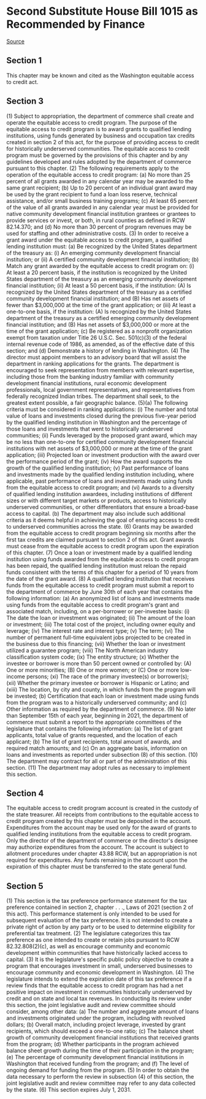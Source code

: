 # Second Substitute House Bill 1015 as Recommended by Finance

[Source](http://lawfilesext.leg.wa.gov/biennium/2021-22/Xml/Bills/House%20Bills/1015-S2.xml)
## Section 1
This chapter may be known and cited as the Washington equitable access to credit act.

## Section 3
(1) Subject to appropriation, the department of commerce shall create and operate the equitable access to credit program. The purpose of the equitable access to credit program is to award grants to qualified lending institutions, using funds generated by business and occupation tax credits created in section 2 of this act, for the purpose of providing access to credit for historically underserved communities. The equitable access to credit program must be governed by the provisions of this chapter and by any guidelines developed and rules adopted by the department of commerce pursuant to this chapter.
(2) The following requirements apply to the operation of the equitable access to credit program:
(a) No more than 25 percent of all grants awarded in any calendar year may be awarded to the same grant recipient;
(b) Up to 20 percent of an individual grant award may be used by the grant recipient to fund a loan loss reserve, technical assistance, and/or small business training programs;
(c) At least 65 percent of the value of all grants awarded in any calendar year must be provided for native community development financial institution grantees or grantees to provide services or invest, or both, in rural counties as defined in RCW 82.14.370; and
(d) No more than 30 percent of program revenues may be used for staffing and other administrative costs.
(3) In order to receive a grant award under the equitable access to credit program, a qualified lending institution must:
(a) Be recognized by the United States department of the treasury as:
(i) An emerging community development financial institution; or
(ii) A certified community development financial institution;
(b) Match any grant awarded by the equitable access to credit program on:
(i) At least a 20 percent basis, if the institution is recognized by the United States department of the treasury as an emerging community development financial institution;
(ii) At least a 50 percent basis, if the institution:
(A) Is recognized by the United States department of the treasury as a certified community development financial institution; and
(B) Has net assets of fewer than $3,000,000 at the time of the grant application; or
(iii) At least a one-to-one basis, if the institution:
(A) Is recognized by the United States department of the treasury as a certified emerging community development financial institution; and
(B) Has net assets of $3,000,000 or more at the time of the grant application;
(c) Be registered as a nonprofit organization exempt from taxation under Title 26 U.S.C. Sec. 501(c)(3) of the federal internal revenue code of 1986, as amended, as of the effective date of this section; and
(d) Demonstrate a history of lending in Washington.
(4) The director must appoint members to an advisory board that will assist the department in ranking applications for the grants. The department is encouraged to seek representation from members with relevant expertise, including those from the banking industry familiar with community development financial institutions, rural economic development professionals, local government representatives, and representatives from federally recognized Indian tribes. The department shall seek, to the greatest extent possible, a fair geographic balance.
(5)(a) The following criteria must be considered in ranking applications:
(i) The number and total value of loans and investments closed during the previous five-year period by the qualified lending institution in Washington and the percentage of those loans and investments that went to historically underserved communities;
(ii) Funds leveraged by the proposed grant award, which may be no less than one-to-one for certified community development financial institutions with net assets of $3,000,000 or more at the time of the grant application;
(iii) Projected loan or investment production with the award over the performance period of the grant;
(iv) How the award supports the growth of the qualified lending institution;
(v) Past performance of loans and investments made by the qualified lending institution including, where applicable, past performance of loans and investments made using funds from the equitable access to credit program; and
(vi) Awards to a diversity of qualified lending institution awardees, including institutions of different sizes or with different target markets or products, access to historically underserved communities, or other differentiators that ensure a broad-base access to capital.
(b) The department may also include such additional criteria as it deems helpful in achieving the goal of ensuring access to credit to underserved communities across the state.
(6) Grants may be awarded from the equitable access to credit program beginning six months after the first tax credits are claimed pursuant to section 2 of this act. Grant awards must cease from the equitable access to credit program upon the expiration of this chapter.
(7) Once a loan or investment made by a qualified lending institution using funds awarded from the equitable access to credit program has been repaid, the qualified lending institution must reloan the repaid funds consistent with the terms of this chapter for a period of 10 years from the date of the grant award.
(8) A qualified lending institution that receives funds from the equitable access to credit program must submit a report to the department of commerce by June 30th of each year that contains the following information:
(a) An anonymized list of loans and investments made using funds from the equitable access to credit program's grant and associated match, including, on a per-borrower or per-investee basis:
(i) The date the loan or investment was originated;
(ii) The amount of the loan or investment;
(iii) The total cost of the project, including owner equity and leverage;
(iv) The interest rate and interest type;
(v) The term;
(vi) The number of permanent full-time equivalent jobs projected to be created in the business due to this financing;
(vii) Whether the loan or investment utilized a guarantee program;
(viii) The North American industry classification system code;
(ix) The entity structure;
(x) Whether the investee or borrower is more than 50 percent owned or controlled by:
(A) One or more minorities;
(B) One or more women; or
(C) One or more low-income persons;
(xi) The race of the primary investee(s) or borrower(s);
(xii) Whether the primary investee or borrower is Hispanic or Latino; and
(xiii) The location, by city and county, in which funds from the program will be invested;
(b) Certification that each loan or investment made using funds from the program was to a historically underserved community; and
(c) Other information as required by the department of commerce.
(9) No later than September 15th of each year, beginning in 2021, the department of commerce must submit a report to the appropriate committees of the legislature that contains the following information:
(a) The list of grant applicants, total value of grants requested, and the location of each applicant;
(b) The list of grant recipients, total amount of awards, and required match amounts; and
(c) On an aggregate basis, information on loans and investments as reported under subsection (8) of this section.
(10) The department may contract for all or part of the administration of this section.
(11) The department may adopt rules as necessary to implement this section.

## Section 4
The equitable access to credit program account is created in the custody of the state treasurer. All receipts from contributions to the equitable access to credit program created by this chapter must be deposited in the account. Expenditures from the account may be used only for the award of grants to qualified lending institutions from the equitable access to credit program. Only the director of the department of commerce or the director's designee may authorize expenditures from the account. The account is subject to allotment procedures under chapter 43.88 RCW, but an appropriation is not required for expenditures. Any funds remaining in the account upon the expiration of this chapter must be transferred to the state general fund.

## Section 5
(1) This section is the tax preference performance statement for the tax preference contained in section 2, chapter . . ., Laws of 2021 (section 2 of this act). This performance statement is only intended to be used for subsequent evaluation of the tax preference. It is not intended to create a private right of action by any party or to be used to determine eligibility for preferential tax treatment.
(2) The legislature categorizes this tax preference as one intended to create or retain jobs pursuant to RCW 82.32.808(2)(c), as well as encourage community and economic development within communities that have historically lacked access to capital.
(3) It is the legislature's specific public policy objective to create a program that encourages investment in small, underserved businesses to encourage community and economic development in Washington.
(4) The legislature intends to extend the expiration date of this tax preference if a review finds that the equitable access to credit program has had a net positive impact on investment in communities historically underserved by credit and on state and local tax revenues. In conducting its review under this section, the joint legislative audit and review committee should consider, among other data:
(a) The number and aggregate amount of loans and investments originated under the program, including with revolved dollars;
(b) Overall match, including project leverage, invested by grant recipients, which should exceed a one-to-one ratio;
(c) The balance sheet growth of community development financial institutions that received grants from the program;
(d) Whether participants in the program achieved balance sheet growth during the time of their participation in the program;
(e) The percentage of community development financial institutions in Washington that received funding from the program; and
(f) The level of ongoing demand for funding from the program.
(5) In order to obtain the data necessary to perform the review in subsection (4) of this section, the joint legislative audit and review committee may refer to any data collected by the state.
(6) This section expires July 1, 2031.
